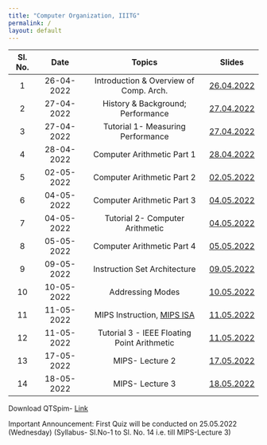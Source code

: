 ```yaml
---
title: "Computer Organization, IIITG"
permalink: /
layout: default
---
```



| Sl. No. | Date    | Topics  | Slides   |
|:---:|:------------:|:-------------------------------------------:|:--------------------------:|
| 1   | 26-04-2022   | Introduction & Overview of Comp. Arch.      | [26.04.2022](https://drive.google.com/file/d/1OTT2f7ZHPYsKctRPWXaJGbbnaZ7aOk7Q/view?usp=sharing)|
| 2   | 27-04-2022   | History & Background; Performance           |  [27.04.2022](https://drive.google.com/file/d/1OvUjXZD7jPp3JEolteK2hdTt8hF7DsBc/view?usp=sharing)|
| 3   | 27-04-2022   | Tutorial 1- Measuring Performance           |  [27.04.2022](https://drive.google.com/file/d/1oz5ENdr1jEoEYtUfdVWlfZpiiFGkTpyt/view?usp=sharing)|
| 4   | 28-04-2022   | Computer Arithmetic Part 1                  |  [28.04.2022](https://drive.google.com/file/d/1mg6j-cIfr-p8D5Xn-aWD06tN_v1Y1jRP/view?usp=sharing)|
| 5   | 02-05-2022   | Computer Arithmetic Part 2                  |  [02.05.2022](https://drive.google.com/file/d/1TaPuCs-61q65sb2OM-W8-xhwDMXo4MeG/view?usp=sharing)|
| 6   | 04-05-2022   | Computer Arithmetic Part 3                  |  [04.05.2022](https://drive.google.com/file/d/1dFDUL743jYgJIO2UhAICQ2DZdxWGcXeo/view?usp=sharing)|
| 7   | 04-05-2022   | Tutorial 2- Computer Arithmetic             |  [04.05.2022](https://drive.google.com/file/d/1hT5TV3FF6Vp67eeZTv_4Nws-1pDzN1ts/view?usp=sharing)|
| 8   | 05-05-2022   | Computer Arithmetic Part 4                  |  [05.05.2022](https://drive.google.com/file/d/16y76uyucVCJOjf1Ds2tzLztph-BA_aAa/view?usp=sharing)|
| 9   | 09-05-2022   | Instruction Set Architecture                |  [09.05.2022](https://drive.google.com/file/d/1eXkAvTe2KaEMu3xJbSE1ykGC297TJDv_/view?usp=sharing)|
| 10  | 10-05-2022   | Addressing Modes                            |  [10.05.2022](https://drive.google.com/file/d/1sz8bXBkJ0EGMGDaRgK4-_PQdLOKarcRV/view?usp=sharing)|
| 11  | 11-05-2022   | MIPS Instruction, [MIPS ISA](https://drive.google.com/file/d/1_DzUWyY0eYzyKRLPTE8c6bL23EqBsNW0/view?usp=sharing)                           |  [11.05.2022](https://drive.google.com/file/d/1pan4XlSzDke73T0x6VQ3gVw5ctpHnhv1/view?usp=sharing)|
| 12  | 11-05-2022   | Tutorial 3 - IEEE Floating Point Arithmetic |  [11.05.2022](https://drive.google.com/file/d/17QcFmrMgoIxCsg9RaGeO-obySuPF9_Pq/view?usp=sharing)|
| 13  | 17-05-2022   | MIPS- Lecture 2                             |  [17.05.2022](https://drive.google.com/file/d/1eUNaxWg7VI76s2O72cLYr3kQeow_I2mV/view?usp=sharing)|
| 14  | 18-05-2022   | MIPS- Lecture 3                             |  [18.05.2022](https://drive.google.com/file/d/1b-Dv4xJmeUuNWkz7CmaC1lIyQQSnZwOh/view?usp=sharing)|


Download QTSpim- [Link](https://sourceforge.net/projects/spimsimulator/files/latest/download)

Important Announcement: First Quiz will be conducted on 25.05.2022 (Wednesday) (Syllabus- Sl.No-1 to Sl. No. 14 i.e. till MIPS-Lecture 3)







